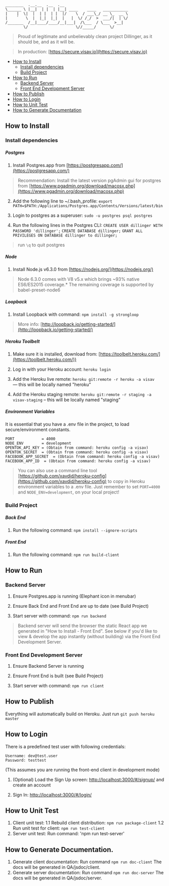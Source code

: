     ________  .__.__  .__  .__                             
    \______ \ |__|  | |  | |__| ____    ____   ___________ 
    |    |  \|  |  | |  | |  |/    \  / ___\_/ __ \_  __ \
    |    `   \  |  |_|  |_|  |   |  \/ /_/  >  ___/|  | \/
    /_______  /__|____/____/__|___|  /\___  / \___  >__|   
            \/                     \//_____/      \/       

> Proud of legitimate and unbelievably clean project Dillinger, as it should be, and as it will be.

> In production: [https://secure.visav.io](https://secure.visav.io)

* [How to Install](#how-to-install)
  - [Install dependencies](#install-dependencies)
  - [Build Project](#build-project)
* [How to Run](#how-to-run)
  - [Backend Server](#backend-server)
  - [Front End Development Server](#front-end-development-server)
* [How to Publish](#how-to-publish)
* [How to Login](#how-to-login)
* [How to Unit Test](#how-to-unit-test)
* [How to Generate Documentation](#how-to-generate-documentation)

## How to Install

### Install dependencies

##### Postgres
	
1. Install Postgres.app from [https://postgresapp.com/](https://postgresapp.com/)

  > Recommendation: Install the latest version pgAdmin gui for postgres from [https://www.pgadmin.org/download/macosx.php](https://www.pgadmin.org/download/macosx.php)

2. Add the following line to ~/.bash_profile: `export PATH=$PATH:/Applications/Postgres.app/Contents/Versions/latest/bin`

3. Login to postgres as a superuser: `sudo -u postgres psql postgres`

4. Run the following lines in the Postgres CLI:
 `CREATE USER dillinger WITH PASSWORD 'dillinger';`
 `CREATE DATABASE dillinger;`
 `GRANT ALL PRIVILEGES ON DATABASE dillinger to dillinger;` 
> run `\q` to quit postgres
	
##### Node
	
1. Install Node.js v6.3.0 from [https://nodejs.org/](https://nodejs.org/)
	
  > Node 6.3.0 comes with V8 v5.x which brings ~93% native ES6/ES2015 coverage.* The remaining coverage is supported by babel-preset-node6
	
##### Loopback
 
1. Install Loopback with command: `npm install -g strongloop`
	
 > More info: [http://loopback.io/getting-started/](http://loopback.io/getting-started/)
    
##### Heroku Toolbelt
	
1. Make sure it is installed, download from: [https://toolbelt.heroku.com/](https://toolbelt.heroku.com/))

2. Log in with your Heroku account: `heroku login`

3. Add the Heroku live remote: `heroku git:remote -r heroku -a visav` — this will be locally named "heroku"

4. Add the Heroku staging remote: `heroku git:remote -r staging -a visav-staging` – this will be locally named "staging"

##### Environment Variables

It is essential that you have a .env file in the project, to load secure/environment constants.

```
PORT			= 4000
NODE_ENV 		= development
OPENTOK_API_KEY = (Obtain from command: heroku config -a visav)
OPENTOK_SECRET 	= (Obtain from command: heroku config -a visav)
FACEBOOK_APP_SECRET  = (Obtain from command: heroku config -a visav)
FACEBOOK_APP_ID  = (Obtain from command: heroku config -a visav)
```

> You can also use a command line tool [https://github.com/xavdid/heroku-config](https://github.com/xavdid/heroku-config) to copy in Heroku environment variables to a .env file. Just remember to set `PORT=4000` and `NODE_ENV=development`, on your local project!

### Build Project

##### Back End

 1. Run the following command: `npm install --ignore-scripts`

##### Front End

 1. Run the following command: `npm run build-client`

## How to Run

### Backend Server

1. Ensure Postgres.app is running (Elephant icon in menubar)

2. Ensure Back End and Front End are up to date (see Build Project)

3. Start server with command: `npm run backend`
 
> Backend server will send the browser the static React app we generated in "How to Install - Front End". See below if you'd like to view & develop the app instantly (without building) via the Front End Development Server.

### Front End Development Server

1. Ensure Backend Server is running

2. Ensure Front End is built (see Build Project)

3. Start server with command: `npm run client`

## How to Publish

Everything will automatically build on Heroku. Just run `git push heroku master`

## How to Login

There is a predefined test user with following credentials:

```
Username: dev@test.user
Password: testtest
```

(This assumes you are running the front-end client in development mode)

1. (Optional) Load the Sign Up screen: [http://localhost:3000/#/signup/](http://localhost:3000/#/signup/) and create an account

2. Sign In: [http://localhost:3000/#/login/](http://localhost:3000/#/login/)

## How to Unit Test
1. Client unit test:
  1.1 Rebuild client distribution: `npm run package-client` 
  1.2 Run unit test for client: `npm run test-client`
2. Server unit test:
  Run command: 'npm run test-server'

## How to Generate Documentation.
1. Generate client documentation:
  Run command `npm run doc-client`
  The docs will be generated in QA/jsdoc/client.
2. Generate server documentation:
  Run command `npm run doc-server`
  The docs will be generated in QA/jsdoc/server.
